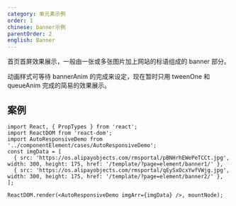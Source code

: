 ```yaml
---
category: 单元素示例
order: 1
chinese: banner示例
parentOrder: 2
english: Banner
---
```




首页首屏效果展示，一般由一张或多张图片加上网站的标语组成的 banner 部分。

动画样式可等待 bannerAnim 的完成来设定，现在暂时只用 tweenOne 和 queueAnim 完成的简易的效果展示。

## 案例

```__react
import React, { PropTypes } from 'react';
import ReactDOM from 'react-dom';
import AutoResponsiveDemo from '../componentElement/cases/AutoResponsiveDemo';
const imgData = [
  { src: 'https://os.alipayobjects.com/rmsportal/pBNHrhEWePeTCCt.jpg', width: 300, height: 175, href: '/template/?page=element/banner1/' },
  { src: 'https://os.alipayobjects.com/rmsportal/qEySxOcxYwfVWjg.jpg', width: 300, height: 175, href: '/template/?page=element/banner2/' },
];

ReactDOM.render(<AutoResponsiveDemo imgArr={imgData} />, mountNode);
```

